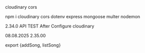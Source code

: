 cloudinary
cors


npm i cloudinary cors dotenv express mongoose multer nodemon


2.34.0 API TEST After Configure cloudinary 

08.08.2025
2.35.00 

export {addSong, listSong}